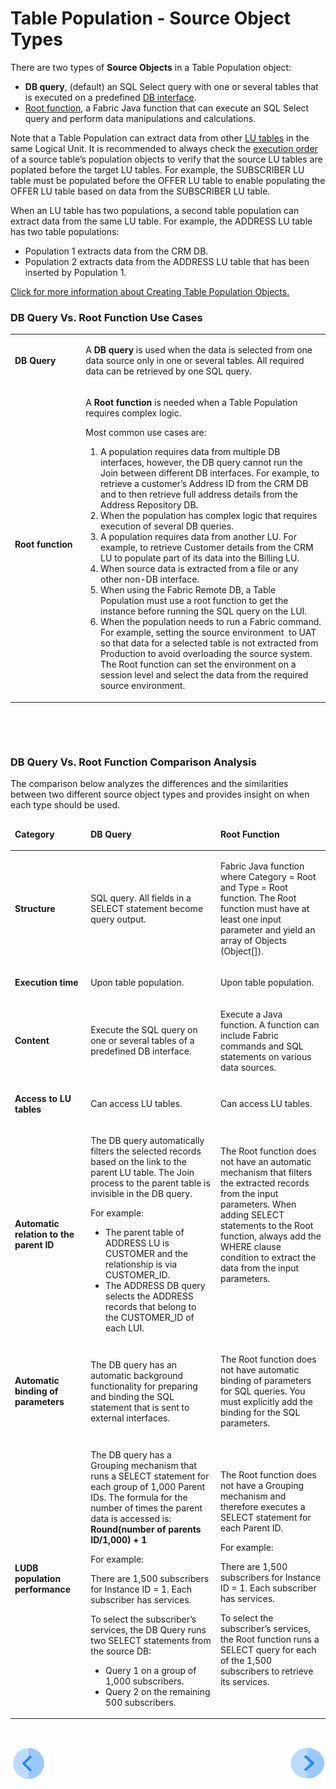 # Table Population - Source Object Types

There are two types of **Source Objects** in a Table Population object:
*	**DB query**, (default) an SQL Select query with one or several tables that is executed on a predefined [DB interface](/articles/05_DB_interfaces/03_DB_interfaces_overview.md). 
*	[Root function](/articles/07_table_population/11_1_creating_or_editing_a_root_function.md), a Fabric Java function that can execute an SQL Select query and perform data manipulations and calculations.

Note that a Table Population can extract data from other [LU tables](/articles/06_LU_tables/01_LU_tables_overview.md)  in the same Logical Unit. It is recommended to always check the [execution order](/articles/07_table_population/13_LU_table_population_execution_order.md) of a source table’s population objects to verify that the source LU tables are poplated before the target LU tables. For example, the SUBSCRIBER LU table must be populated before the OFFER LU table to enable populating the OFFER LU table based on data from the SUBSCRIBER LU table.

When an LU table has two populations, a second table population can extract data from the same LU table. For example, the ADDRESS LU table has two table populations:
*	Population 1 extracts data from the CRM DB.
*	Population 2 extracts data from the ADDRESS LU table that has been inserted by Population 1.

[Click for more information about Creating Table Population Objects.](/articles/07_table_population/03_creating_a_new_table_population.md)

### DB Query Vs. Root Function Use Cases

<table width="606">
<tbody>
<tr>
<td width="150pxl">
<p><strong>DB Query</strong></p>
</td>
<td width="700pxl">
<p>A <strong>DB query</strong> is used when the data is selected from one data source only in one or several tables. All required data can be retrieved by one SQL query.</p>
</td>
</tr>
<tr>
<td width="95">
<p><strong>Root function</strong></p>
</td>
<td width="511">
<p>A <strong>Root function</strong> is needed when a Table Population requires complex logic.</p>
<p>Most common use cases are:</p>
<ol>
<li>A population requires data from multiple DB interfaces, however, the DB query cannot run the Join between different DB interfaces. For example, to retrieve a customer&rsquo;s Address ID from the CRM DB and to then retrieve full address details from the Address Repository DB.</li>
<li>When the population has complex logic that requires execution of several DB queries.</li>
<li>A population requires data from another LU. For example, to retrieve Customer details from the CRM LU to populate part of its data into the Billing LU.</li>
<li>When source data is extracted from a file or any other non-DB interface.</li>
<li>When using the Fabric Remote DB, a Table Population must use a root function to get the instance before running the SQL query on the LUI.</li>
<li>When the population needs to run a Fabric command. For example, setting the source environment&nbsp; to UAT so that data for a selected table is not extracted from Production to avoid overloading the source system. The Root function can set the environment on a session level and select the data from the required source environment.</li>
</ol>
</td>
</tr>
</tbody>
</table>
<p>&nbsp;</p>
<p>&nbsp;</p>

### DB Query Vs. Root Function Comparison Analysis

The comparison below analyzes the differences and the similarities between two different source object types and provides insight on when each type should be used.


<table>
<thead>
<tr>
<td width="150pxl">
<p><strong>Category</strong></p>
</td>
<td width="350pxl">
<p><strong>DB Query</strong></p>
</td>
<td width="350pxl">
<p><strong>Root Function</strong></p>
</td>
</tr>
</thead>
<tbody>
<tr>
<td width="95">
<p><strong>Structure</strong></p>
</td>
<td width="259">
<p>SQL query. All fields in a SELECT statement become query output.</p>
</td>
<td width="251">
<p>Fabric Java function where Category = Root and Type = Root function. The Root function must have at least one input parameter and yield an array of Objects (Object[]).</p>
</td>
</tr>
<tr>
<td width="95">
<p><strong>Execution time</strong></p>
</td>
<td width="259">
<p>Upon table population.</p>
</td>
<td width="251">
<p>Upon table population.</p>
</td>
</tr>
<tr>
<td width="95">
<p><strong>Content</strong></p>
</td>
<td width="259">
<p>Execute the SQL query on one or several tables of a predefined DB interface.</p>
</td>
<td width="251">
<p>Execute a Java function. A function can include Fabric commands and SQL statements on various data sources.</p>
</td>
</tr>
<tr>
<td width="95">
<p><strong>Access to LU tables</strong></p>
</td>
<td width="259">
<p>Can access LU tables.</p>
</td>
<td width="251">
<p>Can access LU tables.</p>
</td>
</tr>
<tr>
<td width="95">
<p><strong>Automatic relation to the parent ID</strong></p>
</td>
<td width="259">
<p>The DB query automatically filters the selected records based on the link to the parent LU table. The Join process to the parent table is invisible in the DB query.</p>
<p>For example:</p>
  <ul>
<li>The parent table of ADDRESS LU is CUSTOMER and the relationship is via CUSTOMER_ID.</li>
<li>The ADDRESS DB query selects the ADDRESS records that belong to the CUSTOMER_ID of each LUI.</li>
  </ul>
</td>
<td width="251">
<p>The Root function does not have an automatic mechanism that filters the extracted records from the input parameters. When adding SELECT statements to the Root function, always add the WHERE clause condition to extract the data from the input parameters.</p>
<p>&nbsp;</p>
<p>&nbsp;</p>
</td>
</tr>
<tr>
<td width="95">
<p><strong>Automatic binding of parameters</strong></p>
</td>
<td width="259">
<p>The DB query has an automatic background functionality for preparing and binding the SQL statement that is sent to external interfaces.</p>
</td>
<td width="251">
<p>The Root function does not have automatic binding of parameters for SQL queries. You must explicitly add the binding for the SQL parameters.</p>
</td>
</tr>
<tr>
<td width="95">
<p><strong>LUDB population performance</strong></p>
</td>
<td width="259">
<p>The DB query has a Grouping mechanism that runs a SELECT statement for each group of 1,000 Parent IDs. The formula for the number of times the parent data is accessed is: <strong>Round(number of parents ID/1,000) + 1</strong></p>
<p>For example:</p>
<p>There are 1,500 subscribers for Instance ID = 1. Each subscriber has services.</p>
<p>To select the subscriber&rsquo;s services, the DB Query runs two SELECT statements from the source DB:</p>
  <ul>
<li>Query 1 on a group of 1,000 subscribers.</li>
<li>Query 2 on the remaining 500 subscribers.</li>
  </ul>
</td>
<td width="251">
<p>The Root function does not have a Grouping mechanism and therefore executes a SELECT statement for each Parent ID.</p>
<p>For example:</p>
<p>There are 1,500 subscribers for Instance ID = 1. Each subscriber has services.</p>
<p>To select the subscriber&rsquo;s services, the Root function runs a SELECT query for each of the 1,500 subscribers to retrieve its services.</p>
</td>
</tr>
</tbody>
</table>
<p>&nbsp;</p>


[![Previous](/articles/images/Previous.png)](/articles/07_table_population/01_table_population_overview.md)[<img align="right" width="60" height="54" src="/articles/images/Next.png">](/articles/07_table_population/03_creating_a_new_table_population.md)

